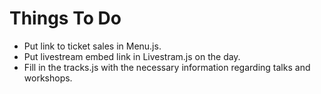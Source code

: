# Things To Do

- Put link to ticket sales in Menu.js.
- Put livestream embed link in Livestram.js on the day.
- Fill in the tracks.js with the necessary information regarding talks and workshops.
